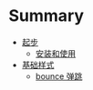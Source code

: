 # Summary

* [起步](README.md)
  * [安装和使用](README/install.md)
* [基础样式](basic.md)
  * [bounce 弹跳](basic/bounce.md)


